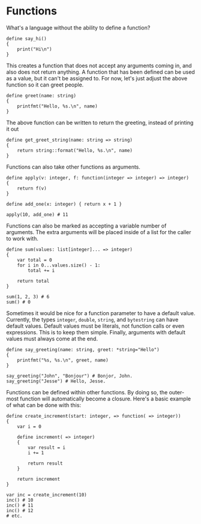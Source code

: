 Functions
=========

What's a language without the ability to define a function?

```
define say_hi()
{
    print("Hi\n")
}
```

This creates a function that does not accept any arguments coming in, and also does not return anything. A function that has been defined can be used as a value, but it can't be assigned to. For now, let's just adjust the above function so it can greet people.

```
define greet(name: string)
{
    printfmt("Hello, %s.\n", name)
}
```

The above function can be written to return the greeting, instead of printing it out

```
define get_greet_string(name: string => string)
{
    return string::format("Hello, %s.\n", name)
}
```

Functions can also take other functions as arguments.

```
define apply(v: integer, f: function(integer => integer) => integer)
{
    return f(v)
}

define add_one(x: integer) { return x + 1 }

apply(10, add_one) # 11
```

Functions can also be marked as accepting a variable number of arguments. The extra arguments will be placed inside of a list for the caller to work with.

```
define sum(values: list[integer]... => integer)
{
    var total = 0
    for i in 0...values.size() - 1:
        total += i

    return total
}

sum(1, 2, 3) # 6
sum() # 0
```

Sometimes it would be nice for a function parameter to have a default value. Currently, the types `integer`, `double`, `string`, and `bytestring` can have default values. Default values must be literals, not function calls or even expressions. This is to keep them simple. Finally, arguments with default values must always come at the end.

```
define say_greeting(name: string, greet: *string="Hello")
{
    printfmt("%s, %s.\n", greet, name)
}

say_greeting("John", "Bonjour") # Bonjor, John.
say_greeting("Jesse") # Hello, Jesse.
```

Functions can be defined within other functions. By doing so, the outer-most function will automatically become a closure. Here's a basic example of what can be done with this:

```
define create_increment(start: integer, => function( => integer))
{
    var i = 0

    define increment( => integer)
    {
        var result = i
        i += 1

        return result
    }

    return increment
}

var inc = create_increment(10)
inc() # 10
inc() # 11
inc() # 12
# etc.
```
